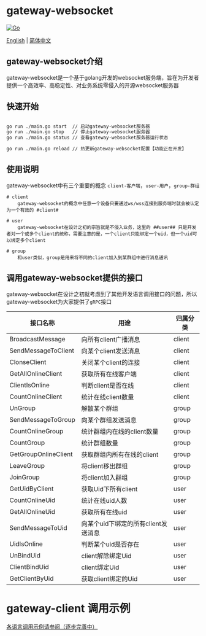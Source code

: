 <!--
 * @Author: psq
 * @Date: 2023-12-11 14:10:31
 * @LastEditors: psq
 * @LastEditTime: 2023-12-13 17:18:14
-->
# gateway-websocket
[![Go](https://img.shields.io/badge/Go->=1.17-green)](https://go.dev)
<!-- [![Release](https://img.shields.io/github/v/release/jefferyjob/go-easy-utils.svg)](https://github.com/jefferyjob/go-easy-utils/releases)
[![Action](https://github.com/jefferyjob/go-easy-utils/workflows/Go/badge.svg?branch=main)](https://github.com/jefferyjob/go-easy-utils/actions)
[![Report](https://goreportcard.com/badge/github.com/jefferyjob/go-easy-utils)](https://goreportcard.com/report/github.com/jefferyjob/go-easy-utils)
[![Coverage](https://codecov.io/gh/jefferyjob/go-easy-utils/branch/main/graph/badge.svg)](https://codecov.io/gh/jefferyjob/go-easy-utils)
[![Doc](https://img.shields.io/badge/go.dev-reference-brightgreen?logo=go&logoColor=white&style=flat)](https://pkg.go.dev/github.com/jefferyjob/go-easy-utils/v2)
[![License](https://img.shields.io/github/license/jefferyjob/go-easy-utils)](https://github.com/jefferyjob/go-easy-utils/blob/main/LICENSE) -->

[English](README.md) | [简体中文](README.cn.md)

## gateway-websocket介绍
gateway-websocket是一个基于golang开发的websocket服务端，旨在为开发者提供一个高效率、高稳定性、对业务系统零侵入的开源websocket服务器

## 快速开始

```bash

go run ./main.go start  // 启动gateway-websocket服务器
go run ./main.go stop   // 停止gateway-websocket服务器
go run ./main.go status // 查看gateway-websocket服务器运行状态

go run ./main.go reload // 热更新gateway-websocket配置【功能正在开发】
```

## 使用说明

gateway-websocket中有三个重要的概念 `client-客户端`，`user-用户`，`group-群组`

    # client
        gateway-websocket的概念中任意一个设备只要通过ws/wss连接到服务端时就会被认定为一个有效的 #client#
    
    # user
        gateway-websocket在设计之初的宗旨就是不侵入业务，这里的 ##user## 只是开发者对一个或多个client的统称，需要注意的是，一个client只能绑定一个uid，但一个uid可以绑定多个client
    
    # group
        和user类似，group是用来将不同的client加入到某群组中进行消息通讯


## 调用gateway-websocket提供的接口

gateway-websocket在设计之初就考虑到了其他开发语言调用接口的问题，所以gateway-websocket为大家提供了`gRPC`接口

| 接口名称 | 用途                                                                         | 归属分类             |
|--------------| ----------------------------------------------------------------------------------------- |----------------------|
| BroadcastMessage      | 向所有client广播消息                                           | client    |
| SendMessageToClient     | 向某个client发送消息                                                                  | client   |
| ClonseClient   | 关闭某个client的连接                                                             | client |
| GetAllOnlineClient    | 获取所有在线客户端                                                 | client  |
| ClientIsOnline    | 判断client是否在线                                                            | client  |
| CountOnlineClient      | 统计在线client数量                                                                 | client   |
| UnGroup     | 解散某个群组                                        | group   |
| SendMessageToGroup      | 向某个群组发送消息                                                                  | group    |
| CountOnlineGroup     | 统计群组内在线的client数量              | group   |
| CountGroup     | 统计群组数量                           | group   |
| GetGroupOnlineClient    | 获取群组内所有在线的client                     | group  |
| LeaveGroup      | 将client移出群组                                                              | group   |
| JoinGroup    | 将client加入群组 | group  |
| GetUidByClient    | 获取Uid下所有client | user  |
| CountOnlineUid    | 统计在线uid人数 | user  |
| GetAllOnlineUid    | 获取所有在线uid | user  |
| SendMessageToUid    | 向某个uid下绑定的所有client发送消息 | user  |
| UidIsOnline    | 判断某个uid是否存在 | user  |
| UnBindUid    | client解除绑定Uid | user  |
| ClientBindUid    | client绑定Uid | user  |
| GetClientByUid    | 获取client绑定的Uid | user  |

# gateway-client 调用示例

[各语言调用示例请参阅（逐步完善中）](https://github.com/shawn-golang/gateway-websocket/releases)
